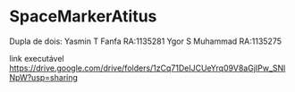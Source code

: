 # SpaceMarkerAtitus
Dupla de dois: Yasmin T Fanfa RA:1135281
Ygor S Muhammad RA:1135275

link executável https://drive.google.com/drive/folders/1zCq71DeIJCUeYrq09V8aGjIPw_SNlNpW?usp=sharing
